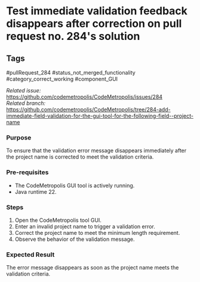 # Test immediate validation feedback disappears after correction on pull request no. 284's solution 

## Tags
#pullRequest_284 #status_not_merged_functionality #category_correct_working #component_GUI

_Related issue:_ https://github.com/codemetropolis/CodeMetropolis/issues/284 <br>
_Related branch:_ https://github.com/codemetropolis/CodeMetropolis/tree/284-add-immediate-field-validation-for-the-gui-tool-for-the-following-field--project-name

### Purpose
To ensure that the validation error message disappears immediately after the project name is corrected to meet the validation criteria.

### Pre-requisites
- The CodeMetropolis GUI tool is actively running.
- Java runtime 22.

### Steps
1. Open the CodeMetropolis tool GUI.
2. Enter an invalid project name to trigger a validation error.
3. Correct the project name to meet the minimum length requirement.
4. Observe the behavior of the validation message.

### Expected Result
The error message disappears as soon as the project name meets the validation criteria.

